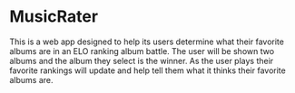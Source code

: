 # MusicRater
This is a web app designed to help its users determine what their favorite albums are in an ELO ranking album battle. The user will be shown two albums and the album they select is the winner. As the user plays their favorite rankings will update and help tell them what it thinks their favorite albums are.
